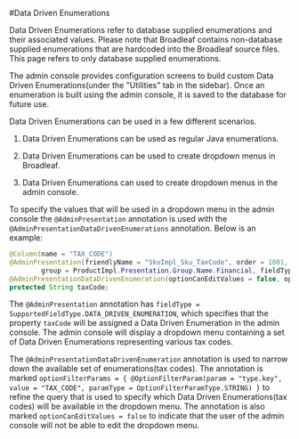 #Data Driven Enumerations

Data Driven Enumerations refer to database supplied enumerations and their associated values.  Please note that Broadleaf contains non-database supplied enumerations that are hardcoded into the Broadleaf source files.  This page refers to only database supplied enumerations.

The admin console provides configuration screens to build custom Data Driven Enumerations(under the "Utilities" tab in the sidebar).  Once an enumeration is built using the admin console, it is saved to the database for future use.  

Data Driven Enumerations can be used in a few different scenarios.

1.  Data Driven Enumerations can be used as regular Java enumerations.

2.  Data Driven Enumerations can be used to create dropdown menus in Broadleaf.

3.  Data Driven Enumerations can used to create dropdown menus in the admin console.
  
To specify the values that will be used in a dropdown menu in the admin console the `@AdminPresentation` annotation is used with the `@AdminPresentationDataDrivenEnumerations` annotation.  Below is an example:

```java
@Column(name = "TAX_CODE")
@AdminPresentation(friendlyName = "SkuImpl_Sku_TaxCode", order = 1001,
        group = ProductImpl.Presentation.Group.Name.Financial, fieldType = SupportedFieldType.DATA_DRIVEN_ENUMERATION)
@AdminPresentationDataDrivenEnumeration(optionCanEditValues = false, optionFilterParams = { @OptionFilterParam(param = "type.key", value = "TAX_CODE", paramType = OptionFilterParamType.STRING) })
protected String taxCode;
```
The `@AdminPresentation` annotation has `fieldType = SupportedFieldType.DATA_DRIVEN_ENUMERATION`, which specifies that the property `taxCode` will be assigned a Data Driven Enumeration in the admin console.  The admin console will display a dropdown menu containing a set of Data Driven Enumerations representing various tax codes.

The `@AdminPresentationDataDrivenEnumeration` annotation is used to narrow down the available set of enumerations(tax codes).  The annotation is marked `optionFilterParams = { @OptionFilterParam(param = "type.key", value = "TAX_CODE", paramType = OptionFilterParamType.STRING) }` to refine the query that is used to specify which Data Driven Enumerations(tax codes) will be available in the dropdown menu.  The annotation is also marked `optionCanEditValues = false` to indicate that the user of the admin console will not be able to edit the dropdown menu.

